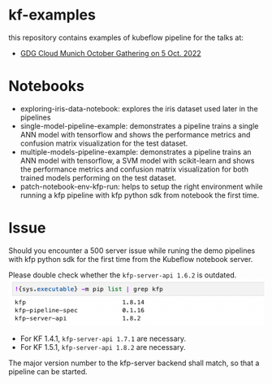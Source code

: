 # kf-examples
this repository contains examples of kubeflow pipeline for the talks at:
* [GDG Cloud Munich October Gathering on 5 Oct. 2022](https://gdg.community.dev/events/details/google-gdg-cloud-munich-presents-october-gathering-1/)

# Notebooks
* exploring-iris-data-notebook: explores the iris dataset used later in the pipelines
* single-model-pipeline-example: demonstrates a pipeline trains a single ANN model with tensorflow and shows the performance metrics and confusion matrix visualization for the test dataset.
* multiple-models-pipeline-example: demonstrates a pipeline trains an ANN model with tensorflow, a SVM model with scikit-learn and shows the performance metrics and confusion matrix visualization for both trained models performing on the test dataset.
* patch-notebook-env-kfp-run: helps to setup the right environment while running a kfp pipeline with kfp python sdk from notebook the first time.

# Issue
Should you encounter a 500 server issue while runing the demo pipelines with kfp python sdk for the first time from the Kubeflow notebook server.

Please double check whether the `kfp-server-api 1.6.2` is outdated.
![image](./screens/WorkingKFPserverAPI.png)

* For KF 1.4.1, `kfp-server-api 1.7.1` are necessary.
* For KF 1.5.1, `kfp-server-api 1.8.2` are necessary.

The major version number to the kfp-server backend shall match, so that a pipeline can be started.
